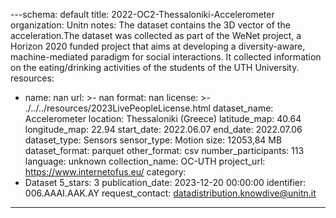 ---schema: default
title: 2022-OC2-Thessaloniki-Accelerometer
organization: Unitn
notes: The dataset contains the 3D vector of the acceleration.The dataset was collected
  as part of the WeNet project, a Horizon 2020 funded project that aims at developing
  a diversity-aware, machine-mediated paradigm for social interactions. It collected
  information on the eating/drinking activities of the students of the UTH University.
resources:
- name: nan
  url: >-
    nan
  format: nan
license: >-
  ./../../resources/2023LivePeopleLicense.html
dataset_name: Accelerometer
location: Thessaloniki (Greece)
latitude_map: 40.64
longitude_map: 22.94
start_date: 2022.06.07
end_date: 2022.07.06
dataset_type: Sensors
sensor_type: Motion
size: 12053,84 MB
dataset_format: parquet
other_format: csv
number_participants: 113
language: unknown
collection_name: OC-UTH
project_url: <a href="https://www.internetofus.eu/">https://www.internetofus.eu/</a>
category:
- Dataset
5_stars: 3
publication_date: 2023-12-20 00:00:00
identifier: 006.AAAI.AAK.AY
request_contact: datadistribution.knowdive@unitn.it
---
